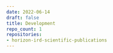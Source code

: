 ```yaml
---
date: 2022-06-14
draft: false
title: Development
repo_count: 1
repositories:
- horizon-ird-scientific-publications
---
```




